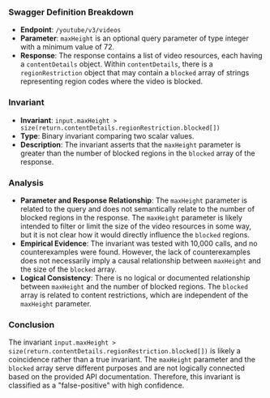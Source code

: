 ### Swagger Definition Breakdown
- **Endpoint**: `/youtube/v3/videos`
- **Parameter**: `maxHeight` is an optional query parameter of type integer with a minimum value of 72.
- **Response**: The response contains a list of video resources, each having a `contentDetails` object. Within `contentDetails`, there is a `regionRestriction` object that may contain a `blocked` array of strings representing region codes where the video is blocked.

### Invariant
- **Invariant**: `input.maxHeight > size(return.contentDetails.regionRestriction.blocked[])`
- **Type**: Binary invariant comparing two scalar values.
- **Description**: The invariant asserts that the `maxHeight` parameter is greater than the number of blocked regions in the `blocked` array of the response.

### Analysis
- **Parameter and Response Relationship**: The `maxHeight` parameter is related to the query and does not semantically relate to the number of blocked regions in the response. The `maxHeight` parameter is likely intended to filter or limit the size of the video resources in some way, but it is not clear how it would directly influence the `blocked` regions.
- **Empirical Evidence**: The invariant was tested with 10,000 calls, and no counterexamples were found. However, the lack of counterexamples does not necessarily imply a causal relationship between `maxHeight` and the size of the `blocked` array.
- **Logical Consistency**: There is no logical or documented relationship between `maxHeight` and the number of blocked regions. The `blocked` array is related to content restrictions, which are independent of the `maxHeight` parameter.

### Conclusion
The invariant `input.maxHeight > size(return.contentDetails.regionRestriction.blocked[])` is likely a coincidence rather than a true invariant. The `maxHeight` parameter and the `blocked` array serve different purposes and are not logically connected based on the provided API documentation. Therefore, this invariant is classified as a "false-positive" with high confidence.
